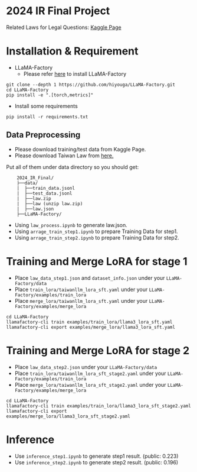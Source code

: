 # 2024 IR Final Project

Related Laws for Legal Questions:
[Kaggle Page](https://www.kaggle.com/competitions/ntu-csie-2024-ir-final-project/)

# Installation & Requirement
- LLaMA-Factory
    - Please refer [here](https://github.com/hiyouga/LLaMA-Factory) to install LLaMA-Factory

```
git clone --depth 1 https://github.com/hiyouga/LLaMA-Factory.git
cd LLaMA-Factory
pip install -e ".[torch,metrics]"
```

- Install some requirements
```
pip install -r requirements.txt
```

## Data Preprocessing
- Please download training/test data from Kaggle Page.
- Please download Taiwan Law from [here.](https://drive.google.com/drive/folders/100dNvI1PqirE5q5WL_vTNQ46OkBFX6EG)

Put all of them under data directory so you should get:
```
    2024_IR_Final/
    ├──data/
    |  ├──train_data.jsonl
    |  ├──test_data.jsonl
    |  ├──law.zip
    |  ├──law (unzip law.zip)
    |  ├──law.json
    ├──LLaMA-Factory/

```
- Using `law_process.ipynb` to generate law.json.
- Using `arrage_train_step1.ipynb` to prepare Training Data for step1.
- Using `arrage_train_step2.ipynb` to prepare Training Data for step2.


# Training and Merge LoRA for stage 1

- Place `law_data_step1.json` and `dataset_info.json` under your `LLaMA-Factory/data`
- Place `train_lora/taiwanllm_lora_sft.yaml` under your `LLaMA-Factory/examples/train_lora`
- Place `merge_lora/taiwanllm_lora_sft.yaml` under your `LLaMA-Factory/examples/merge_lora`

```
cd LLaMA-Factory
llamafactory-cli train examples/train_lora/llama3_lora_sft.yaml
llamafactory-cli export examples/merge_lora/llama3_lora_sft.yaml
```

# Training and Merge LoRA for stage 2

- Place `law_data_step2.json` under your `LLaMA-Factory/data`
- Place `train_lora/taiwanllm_lora_sft_stage2.yaml` under your `LLaMA-Factory/examples/train_lora`
- Place `merge_lora/taiwanllm_lora_sft_stage2.yaml` under your `LLaMA-Factory/examples/merge_lora`

```
cd LLaMA-Factory
llamafactory-cli train examples/train_lora/llama3_lora_sft_stage2.yaml
llamafactory-cli export examples/merge_lora/llama3_lora_sft_stage2.yaml
```

# Inference
- Use `inference_step1.ipynb` to generate step1 result. (public: 0.223)
- Use `inference_step2.ipynb` to generate step2 result. (public: 0.196)